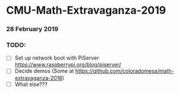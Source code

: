 # CMU-Math-Extravaganza-2019
### 28 February 2019

### TODO:
- [ ] Set up network boot with PiServer https://www.raspberrypi.org/blog/piserver/
- [ ] Decide demos (Some at https://github.com/coloradomesa/math-extravaganza-2018)
- [ ] What else???
